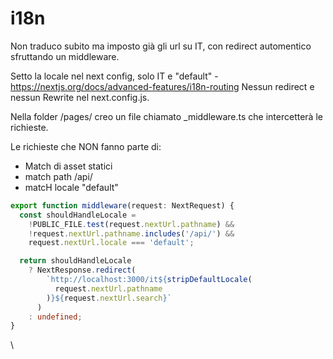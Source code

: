 # i18n

Non traduco subito ma imposto già gli url su IT, con redirect automentico sfruttando un middleware.

Setto la locale nel next config, solo IT e "default" - https://nextjs.org/docs/advanced-features/i18n-routing
Nessun redirect e nessun Rewrite nel next.config.js.

Nella folder /pages/ creo un file chiamato \_middleware.ts che intercetterà le richieste.

Le richieste che NON fanno parte di:

- Match di asset statici
- match path /api/
- matcH locale "default"

```ts
export function middleware(request: NextRequest) {
  const shouldHandleLocale =
    !PUBLIC_FILE.test(request.nextUrl.pathname) &&
    !request.nextUrl.pathname.includes('/api/') &&
    request.nextUrl.locale === 'default';

  return shouldHandleLocale
    ? NextResponse.redirect(
        `http://localhost:3000/it${stripDefaultLocale(
          request.nextUrl.pathname
        )}${request.nextUrl.search}`
      )
    : undefined;
}
```
\
